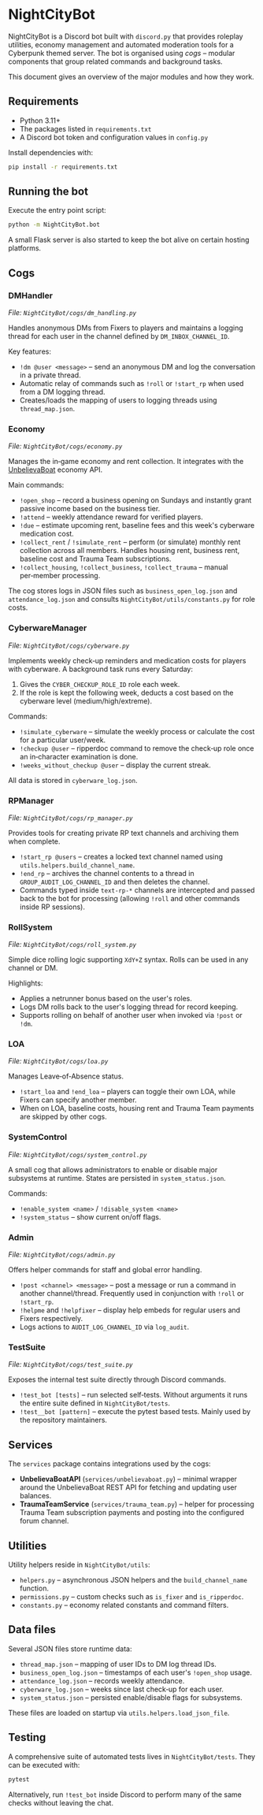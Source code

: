 # NightCityBot

NightCityBot is a Discord bot built with `discord.py` that provides roleplay utilities, economy management and automated moderation tools for a Cyberpunk themed server.  The bot is organised using *cogs* – modular components that group related commands and background tasks.

This document gives an overview of the major modules and how they work.

## Requirements

* Python 3.11+
* The packages listed in `requirements.txt`
* A Discord bot token and configuration values in `config.py`

Install dependencies with:

```bash
pip install -r requirements.txt
```

## Running the bot

Execute the entry point script:

```bash
python -m NightCityBot.bot
```

A small Flask server is also started to keep the bot alive on certain hosting platforms.

## Cogs

### DMHandler
*File: `NightCityBot/cogs/dm_handling.py`*

Handles anonymous DMs from Fixers to players and maintains a logging thread for each user in the channel defined by `DM_INBOX_CHANNEL_ID`.

Key features:

* `!dm @user <message>` – send an anonymous DM and log the conversation in a private thread.
* Automatic relay of commands such as `!roll` or `!start_rp` when used from a DM logging thread.
* Creates/loads the mapping of users to logging threads using `thread_map.json`.

### Economy
*File: `NightCityBot/cogs/economy.py`*

Manages the in‑game economy and rent collection. It integrates with the [UnbelievaBoat](https://unbelievaboat.com/) economy API.

Main commands:

* `!open_shop` – record a business opening on Sundays and instantly grant passive income based on the business tier.
* `!attend` – weekly attendance reward for verified players.
* `!due` – estimate upcoming rent, baseline fees and this week's cyberware medication cost.
* `!collect_rent` / `!simulate_rent` – perform (or simulate) monthly rent collection across all members. Handles housing rent, business rent, baseline cost and Trauma Team subscriptions.
* `!collect_housing`, `!collect_business`, `!collect_trauma` – manual per‑member processing.

The cog stores logs in JSON files such as `business_open_log.json` and `attendance_log.json` and consults `NightCityBot/utils/constants.py` for role costs.

### CyberwareManager
*File: `NightCityBot/cogs/cyberware.py`*

Implements weekly check‑up reminders and medication costs for players with cyberware. A background task runs every Saturday:

1. Gives the `CYBER_CHECKUP_ROLE_ID` role each week.
2. If the role is kept the following week, deducts a cost based on the cyberware level (medium/high/extreme).

Commands:

* `!simulate_cyberware` – simulate the weekly process or calculate the cost for a particular user/week.
* `!checkup @user` – ripperdoc command to remove the check‑up role once an in‑character examination is done.
* `!weeks_without_checkup @user` – display the current streak.

All data is stored in `cyberware_log.json`.

### RPManager
*File: `NightCityBot/cogs/rp_manager.py`*

Provides tools for creating private RP text channels and archiving them when complete.

* `!start_rp @users` – creates a locked text channel named using `utils.helpers.build_channel_name`.
* `!end_rp` – archives the channel contents to a thread in `GROUP_AUDIT_LOG_CHANNEL_ID` and then deletes the channel.
* Commands typed inside `text-rp-*` channels are intercepted and passed back to the bot for processing (allowing `!roll` and other commands inside RP sessions).

### RollSystem
*File: `NightCityBot/cogs/roll_system.py`*

Simple dice rolling logic supporting `XdY+Z` syntax. Rolls can be used in any channel or DM.

Highlights:

* Applies a netrunner bonus based on the user's roles.
* Logs DM rolls back to the user's logging thread for record keeping.
* Supports rolling on behalf of another user when invoked via `!post` or `!dm`.

### LOA
*File: `NightCityBot/cogs/loa.py`*

Manages Leave‑of‑Absence status.

* `!start_loa` and `!end_loa` – players can toggle their own LOA, while Fixers can specify another member.
* When on LOA, baseline costs, housing rent and Trauma Team payments are skipped by other cogs.

### SystemControl
*File: `NightCityBot/cogs/system_control.py`*

A small cog that allows administrators to enable or disable major subsystems at runtime. States are persisted in `system_status.json`.

Commands:

* `!enable_system <name>` / `!disable_system <name>`
* `!system_status` – show current on/off flags.

### Admin
*File: `NightCityBot/cogs/admin.py`*

Offers helper commands for staff and global error handling.

* `!post <channel> <message>` – post a message or run a command in another channel/thread. Frequently used in conjunction with `!roll` or `!start_rp`.
* `!helpme` and `!helpfixer` – display help embeds for regular users and Fixers respectively.
* Logs actions to `AUDIT_LOG_CHANNEL_ID` via `log_audit`.

### TestSuite
*File: `NightCityBot/cogs/test_suite.py`*

Exposes the internal test suite directly through Discord commands.

* `!test_bot [tests]` – run selected self‑tests. Without arguments it runs the entire suite defined in `NightCityBot/tests`.
* `!test__bot [pattern]` – execute the pytest based tests. Mainly used by the repository maintainers.

## Services

The `services` package contains integrations used by the cogs:

* **UnbelievaBoatAPI** (`services/unbelievaboat.py`) – minimal wrapper around the UnbelievaBoat REST API for fetching and updating user balances.
* **TraumaTeamService** (`services/trauma_team.py`) – helper for processing Trauma Team subscription payments and posting into the configured forum channel.

## Utilities

Utility helpers reside in `NightCityBot/utils`:

* `helpers.py` – asynchronous JSON helpers and the `build_channel_name` function.
* `permissions.py` – custom checks such as `is_fixer` and `is_ripperdoc`.
* `constants.py` – economy related constants and command filters.

## Data files

Several JSON files store runtime data:

* `thread_map.json` – mapping of user IDs to DM log thread IDs.
* `business_open_log.json` – timestamps of each user's `!open_shop` usage.
* `attendance_log.json` – records weekly attendance.
* `cyberware_log.json` – weeks since last check‑up for each user.
* `system_status.json` – persisted enable/disable flags for subsystems.

These files are loaded on startup via `utils.helpers.load_json_file`.

## Testing

A comprehensive suite of automated tests lives in `NightCityBot/tests`.  They can be executed with:

```bash
pytest
```

Alternatively, run `!test_bot` inside Discord to perform many of the same checks without leaving the chat.

